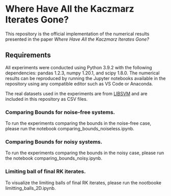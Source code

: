 # Where Have All the Kaczmarz Iterates Gone?

This repository is the official implementation of the numerical results presented in the paper _Where Have All the Kaczmarz Iterates Gone?_ 

## Requirements
All experiments were conducted using Python 3.9.2 with the following dependencies: pandas 1.2.3, numpy 1.20.1, and scipy 1.8.0. The numerical results can be reproduced by running the Jupyter notebooks available in the repository using any compatible editor such as VS Code or Anaconda.

The real datasets used in the experiments are from [LIBSVM](https://www.csie.ntu.edu.tw/~cjlin/libsvmtools/datasets/) and are included in this repository as CSV files.

### Comparing Bounds for noise-free systems.
To run the experiments comparing the bounds in the noise-free case, please run the notebook comparing_bounds_noiseless.ipynb.

### Comparing Bounds for noisy systems.
To run the experiments comparing the bounds in the noisy case, please run the notebook comparing_bounds_noisy.ipynb.

### Limiting ball of final RK iterates.
To visualize the limiting balls of final RK iterates, please run the nootbooke limitting_balls_2D.ipynb.
